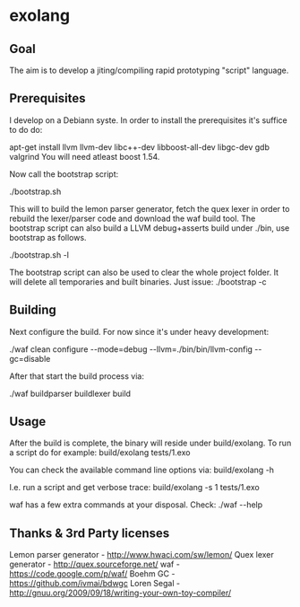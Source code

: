exolang
=======

Goal
----
The aim is to develop a jiting/compiling rapid prototyping "script" language.

Prerequisites
-------------
I develop on a Debiann syste. In order to install the prerequisites it's suffice to do do:

apt-get install llvm llvm-dev libc++-dev libboost-all-dev libgc-dev gdb valgrind
You will need atleast boost 1.54.

Now call the bootstrap script:

./bootstrap.sh

This will to build the lemon parser generator, fetch the quex lexer in order to rebuild the lexer/parser code and download the waf build tool.
The bootstrap script can also build a LLVM debug+asserts build under ./bin, use bootstrap as follows.

./bootstrap.sh -l

The bootstrap script can also be used to clear the whole project folder. It will delete all temporaries and built binaries. Just issue:
./bootstrap -c

Building
--------
Next configure the build. For now since it's under heavy development:

./waf clean configure --mode=debug --llvm=./bin/bin/llvm-config --gc=disable

After that start the build process via:

./waf buildparser buildlexer build

Usage
-----
After the build is complete, the binary will reside under build/exolang. To run a script do for example:
build/exolang tests/1.exo

You can check the available command line options via:
build/exolang -h

I.e. run a script and get verbose trace:
build/exolang -s 1 tests/1.exo

waf has a few extra commands at your disposal. Check:
./waf --help

Thanks & 3rd Party licenses
---------------------------
Lemon parser generator	- <http://www.hwaci.com/sw/lemon/>
Quex lexer generator	- <http://quex.sourceforge.net/>
waf			- <https://code.google.com/p/waf/>
Boehm GC		- <https://github.com/ivmai/bdwgc>
Loren Segal		- <http://gnuu.org/2009/09/18/writing-your-own-toy-compiler/>
